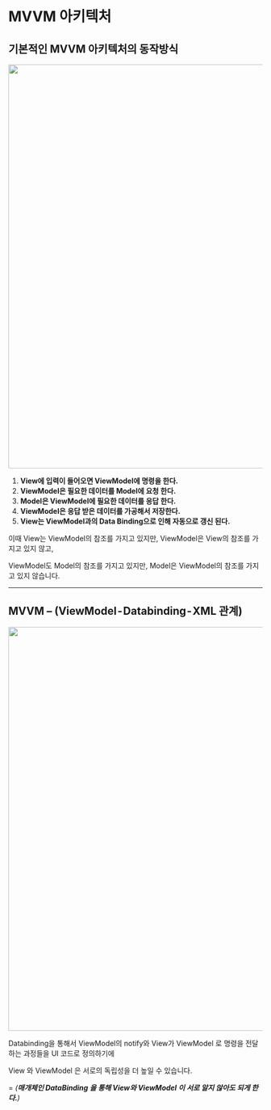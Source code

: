 # MVVM 아키텍처

## 기본적인 MVVM 아키텍처의 동작방식
<img src="https://inducesmile.com/wp-content/uploads/2018/06/mvvm.png" width="800">

1. **View에 입력이 들어오면 ViewModel에 명령을 한다.**
2. **ViewModel은 필요한 데이터를 Model에 요청 한다.**
3. **Model은 ViewModel에 필요한 데이터를 응답 한다.**
4. **ViewModel은 응답 받은 데이터를 가공해서 저장한다.**
5. **View는 ViewModel과의 Data Binding으로 인해 자동으로 갱신 된다.**

이때 View는 ViewModel의 참조를 가지고 있지만, ViewModel은 View의 참조를 가지고 있지 않고,

ViewModel도 Model의 참조를 가지고 있지만, Model은 ViewModel의 참조를 가지고 있지 않습니다.

---

## MVVM – (ViewModel - Databinding - XML 관계)
<img src="https://miro.medium.com/max/1810/1*HpBpwd9E6IyWmlO0jth0Mg.png" width="800">

Databinding을 통해서 ViewModel의 notify와 View가 ViewModel 로 명령을 전달하는 과정들을 UI 코드로 정의하기에

View 와 ViewModel 은 서로의 독립성을 더 높일 수 있습니다.

 =  *(**매개체인 DataBinding 을 통해 View와 ViewModel 이 서로 알지 않아도 되게 한다.**)*



